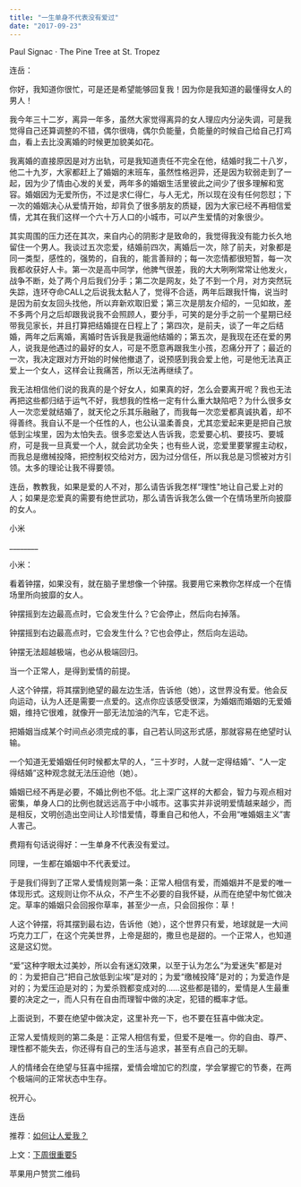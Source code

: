 ```yaml
---
title: "一生单身不代表没有爱过"
date: "2017-09-23"
---
```


Paul Signac · The Pine Tree at St. Tropez

连岳：

你好，我知道你很忙，可是还是希望能够回复我！因为你是我知道的最懂得女人的男人！

我今年三十二岁，离异一年多，虽然大家觉得离异的女人理应内分泌失调，可是我觉得自己还算调整的不错，偶尔很嗨，偶尔负能量，负能量的时候自己给自己打鸡血，看上去比没离婚的时候更加貌美如花。

我离婚的直接原因是对方出轨，可是我知道责任不完全在他，结婚时我二十八岁，他二十九岁，大家都赶上了婚姻的末班车，虽然性格迥异，还是因为软弱走到了一起，因为少了情由心发的关爱，两年多的婚姻生活里彼此之间少了很多理解和宽容。婚姻因为无爱所伤，不过是求仁得仁，与人无尤，所以现在没有任何怨怼；下一次的婚姻决心从爱情开始，却背负了很多朋友的质疑，因为大家已经不再相信爱情，尤其在我们这样一个六十万人口的小城市，可以产生爱情的对象很少。

其实周围的压力还在其次，来自内心的阴影才是致命的，我觉得我没有能力长久地留住一个男人。我谈过五次恋爱，结婚前四次，离婚后一次，除了前夫，对象都是同一类型，感性的，强势的，自我的，能言善辩的；每一次恋情都很短暂，每一次我都收获好人卡。第一次是高中同学，他脾气很差，我的大大咧咧常常让他发火，战争不断，处了两个月后我们分手；第二次是网友，处了不到一个月，对方突然玩失踪，连环夺命CALL之后说我太黏人了，觉得不合适，两年后跟我忏悔，说当时是因为前女友回头找他，所以弃新欢取旧爱；第三次是朋友介绍的，一见如故，差不多两个月之后却跟我说我不会照顾人，要分手，可笑的是分手之前一个星期已经带我见家长，并且打算把结婚提在日程上了；第四次，是前夫，谈了一年之后结婚，两年之后离婚，离婚时告诉我是我逼他结婚的；第五次，是我现在还在爱的男人，说我是他遇过的最好的女人，可是不愿意再跟我生小孩，忍痛分开了；最近的一次，我决定跟对方开始的时候他撤退了，说预感到我会爱上他，可是他无法真正爱上一个女人，这样会让我痛苦，所以无法再继续了。

我无法相信他们说的我真的是个好女人，如果真的好，怎么会要离开呢？我也无法再把这些都归结于运气不好，我想我的性格一定有什么重大缺陷吧？为什么很多女人一次恋爱就结婚了，就天伦之乐其乐融融了，而我每一次恋爱都真诚执着，却不得善终。我自认不是一个任性的人，也公认温柔善良，尤其恋爱起来更是把自己放低到尘埃里，因为太怕失去。很多恋爱达人告诉我，恋爱要心机、要技巧、要城府，可是我一旦真爱一个人，就会武功全失；也有些人说，恋爱里要掌握主动权，而我总是缴械投降，把控制权交给对方，因为过分信任，所以我总是习惯被对方引领。太多的理论让我不得要领。

连岳，教教我，如果是爱的人不对，那么请告诉我怎样“理性"地让自己爱上对的人；如果是恋爱真的需要有绝世武功，那么请告诉我怎么做一个在情场里所向披靡的女人。

小米

\_\_\_\_\_\_\_\_

小米：

看着钟摆，如果没有，就在脑子里想像一个钟摆。我要用它来教你怎样成一个在情场里所向披靡的女人。

钟摆摇到左边最高点时，它会发生什么？它会停止，然后向右掉落。

钟摆摇到右边最高点时，它会发生什么？它也会停止，然后向左运动。

钟摆无法超越极端，也必从极端回归。

当一个正常人，是得到爱情的前提。

人这个钟摆，将其摆到绝望的最左边生活，告诉他（她），这世界没有爱。他会反向运动，认为人还是需要一点爱的。这点你应该感受很深，为婚姻而婚姻的无爱婚姻，维持它很难，就像开一部无法加油的汽车，它走不远。

把婚姻当成某个时间点必须完成的事，自己若认同这形式感，那就容易在绝望时认输。

一个知道无爱婚姻任何时候都太早的人，“三十岁时，人就一定得结婚”、“人一定得结婚”这种观念就无法压迫他（她）。

婚姻已经不再是必要，不婚比例也不低。北上深广这样的大都会，智力与观点相对密集，单身人口的比例也就远远高于中小城市。这事实并非说明爱情越来越少，而是相反，文明创造出空间让人珍惜爱情，尊重自己和他人，不会用“唯婚姻主义”害人害己。

费翔有句话说得好：一生单身不代表没有爱过。

同理，一生都在婚姻中不代表爱过。

于是我们得到了正常人爱情规则第一条：正常人相信有爱，而婚姻并不是爱的唯一体现形式。这规则让你不从众，不产生不必要的自我怀疑，从而在绝望中匆忙做决定。草率的婚姻只会回报你草率，甚至少一点，只会回报你：草！

人这个钟摆，将其摆到最右边，告诉他（她），这个世界只有爱，地球就是一大间巧克力工厂，在这个完美世界，上帝是甜的，撒旦也是甜的。一个正常人，也知道这是这幻觉。 

“爱”这种字眼太过美妙，所以会有迷幻效果，以至于认为怎么“为爱迷失”都是对的：为爱把自己“把自己放低到尘埃”是对的；为爱“缴械投降”是对的；为爱造作是对的；为爱压迫是对的；为爱杀戮都变成对的……这些都是错的，爱情是人生最重要的决定之一，而人只有在自由而理智中做的决定，犯错的概率才低。

上面说到，不要在绝望中做决定，这里补充一下，也不要在狂喜中做决定。

正常人爱情规则的第二条是：正常人相信有爱，但爱不是唯一。你的自由、尊严、理性都不能失去，你还得有自己的生活与追求，甚至有点自己的无聊。

人的情绪会在绝望与狂喜中摇摆，爱情会增加它的烈度，学会掌握它的节奏，在两个极端间的正常状态中生存。

祝开心。

连岳

推荐：[如何让人爱我？](http://mp.weixin.qq.com/s?__biz=MjM5NDU0Mjk2MQ==&mid=2651623508&idx=1&sn=2a9518f91cb65522ded669ae567d05ff&chksm=bd7e144a8a099d5c5ff0ee757a89b0f105dc06bfa040c4597415bedc89bfe2ec5e19c4549e3d&scene=21#wechat_redirect)

上文：[下周很重要5](http://mp.weixin.qq.com/s?__biz=MjM5NDU0Mjk2MQ==&mid=2651623533&idx=1&sn=9e2c619bb039b8a77e5db09b85d4e82d&chksm=bd7e14738a099d65d02cd6ccd84ea894eb3f69a24556858461a60d6c7d96e7f4e26a2ce9e565&scene=21#wechat_redirect)

苹果用户赞赏二维码
